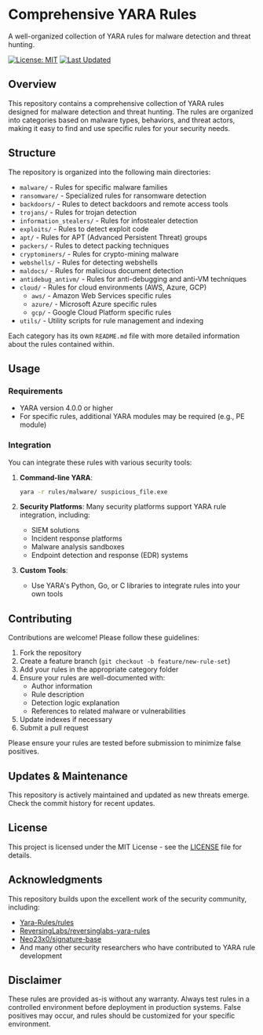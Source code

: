# Comprehensive YARA Rules

A well-organized collection of YARA rules for malware detection and threat hunting.

[![License: MIT](https://img.shields.io/badge/License-MIT-yellow.svg)](https://opensource.org/licenses/MIT)
[![Last Updated](https://img.shields.io/badge/Last%20Updated-May%202025-brightgreen.svg)](https://github.com/sivolko/comprehensive-yara-rules)

## Overview

This repository contains a comprehensive collection of YARA rules designed for malware detection and threat hunting. The rules are organized into categories based on malware types, behaviors, and threat actors, making it easy to find and use specific rules for your security needs.

## Structure

The repository is organized into the following main directories:

- `malware/` - Rules for specific malware families
- `ransomware/` - Specialized rules for ransomware detection
- `backdoors/` - Rules to detect backdoors and remote access tools
- `trojans/` - Rules for trojan detection
- `information_stealers/` - Rules for infostealer detection
- `exploits/` - Rules to detect exploit code
- `apt/` - Rules for APT (Advanced Persistent Threat) groups
- `packers/` - Rules to detect packing techniques
- `cryptominers/` - Rules for crypto-mining malware
- `webshells/` - Rules for detecting webshells
- `maldocs/` - Rules for malicious document detection
- `antidebug_antivm/` - Rules for anti-debugging and anti-VM techniques
- `cloud/` - Rules for cloud environments (AWS, Azure, GCP)
  - `aws/` - Amazon Web Services specific rules
  - `azure/` - Microsoft Azure specific rules
  - `gcp/` - Google Cloud Platform specific rules
- `utils/` - Utility scripts for rule management and indexing

Each category has its own `README.md` file with more detailed information about the rules contained within.

## Usage

### Requirements

- YARA version 4.0.0 or higher
- For specific rules, additional YARA modules may be required (e.g., PE module)

### Integration

You can integrate these rules with various security tools:

1. **Command-line YARA**:
   ```bash
   yara -r rules/malware/ suspicious_file.exe
   ```

2. **Security Platforms**:
   Many security platforms support YARA rule integration, including:
   - SIEM solutions
   - Incident response platforms
   - Malware analysis sandboxes
   - Endpoint detection and response (EDR) systems

3. **Custom Tools**:
   - Use YARA's Python, Go, or C libraries to integrate rules into your own tools

## Contributing

Contributions are welcome! Please follow these guidelines:

1. Fork the repository
2. Create a feature branch (`git checkout -b feature/new-rule-set`)
3. Add your rules in the appropriate category folder
4. Ensure your rules are well-documented with:
   - Author information
   - Rule description
   - Detection logic explanation
   - References to related malware or vulnerabilities
5. Update indexes if necessary
6. Submit a pull request

Please ensure your rules are tested before submission to minimize false positives.

## Updates & Maintenance

This repository is actively maintained and updated as new threats emerge. Check the commit history for recent updates.

## License

This project is licensed under the MIT License - see the [LICENSE](LICENSE) file for details.

## Acknowledgments

This repository builds upon the excellent work of the security community, including:
- [Yara-Rules/rules](https://github.com/Yara-Rules/rules)
- [ReversingLabs/reversinglabs-yara-rules](https://github.com/reversinglabs/reversinglabs-yara-rules)
- [Neo23x0/signature-base](https://github.com/Neo23x0/signature-base)
- And many other security researchers who have contributed to YARA rule development

## Disclaimer

These rules are provided as-is without any warranty. Always test rules in a controlled environment before deployment in production systems. False positives may occur, and rules should be customized for your specific environment.
